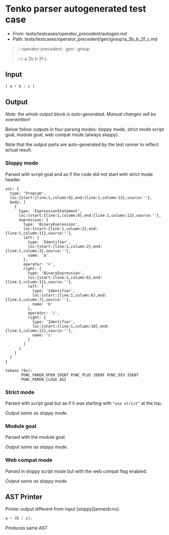 # Tenko parser autogenerated test case

- From: tests/testcases/operator_precedent/autogen.md
- Path: tests/testcases/operator_precedent/gen/group/a_2b_b_2f_c.md

> :: operator precedent : gen : group
>
> ::> a 2b b 2f c

## Input


`````js
( a + b / c )
`````

## Output

_Note: the whole output block is auto-generated. Manual changes will be overwritten!_

Below follow outputs in four parsing modes: sloppy mode, strict mode script goal, module goal, web compat mode (always sloppy).

Note that the output parts are auto-generated by the test runner to reflect actual result.

### Sloppy mode

Parsed with script goal and as if the code did not start with strict mode header.

`````
ast: {
  type: 'Program',
  loc:{start:{line:1,column:0},end:{line:1,column:13},source:''},
  body: [
    {
      type: 'ExpressionStatement',
      loc:{start:{line:1,column:0},end:{line:1,column:13},source:''},
      expression: {
        type: 'BinaryExpression',
        loc:{start:{line:1,column:2},end:{line:1,column:11},source:''},
        left: {
          type: 'Identifier',
          loc:{start:{line:1,column:2},end:{line:1,column:3},source:''},
          name: 'a'
        },
        operator: '+',
        right: {
          type: 'BinaryExpression',
          loc:{start:{line:1,column:6},end:{line:1,column:11},source:''},
          left: {
            type: 'Identifier',
            loc:{start:{line:1,column:6},end:{line:1,column:7},source:''},
            name: 'b'
          },
          operator: '/',
          right: {
            type: 'Identifier',
            loc:{start:{line:1,column:10},end:{line:1,column:11},source:''},
            name: 'c'
          }
        }
      }
    }
  ]
}

tokens (9x):
       PUNC_PAREN_OPEN IDENT PUNC_PLUS IDENT PUNC_DIV IDENT
       PUNC_PAREN_CLOSE ASI
`````

### Strict mode

Parsed with script goal but as if it was starting with `"use strict"` at the top.

_Output same as sloppy mode._

### Module goal

Parsed with the module goal.

_Output same as sloppy mode._

### Web compat mode

Parsed in sloppy script mode but with the web compat flag enabled.

_Output same as sloppy mode._

## AST Printer

Printer output different from input [sloppy][annexb:no]:

````js
a + (b / c);
````

Produces same AST
